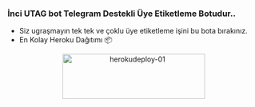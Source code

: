 ### İnci UTAG bot Telegram Destekli Üye Etiketleme Botudur.. 

- Siz ugraşmayın tek tek ve çoklu üye etiketleme işini bu bota bırakınız. 
- En Kolay Heroku Dağıtımı 📦

<p align="center">
    <a href="https://heroku.com/deploy?template=https://github.com/Efsane2323/StarMentionTag">
    <img src="https://github.com/nikhileashy/justfor_testing/blob/main/herokudeploy-01-cropped.svg" alt="herokudeploy-01" border="0" height="90" width="285"></a>
</p>
